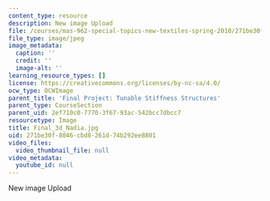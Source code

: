 ```yaml
---
content_type: resource
description: New image Upload
file: /courses/mas-962-special-topics-new-textiles-spring-2010/271be30f8046cbd8261d74b292ee8801_Final_3d_Nadia.jpg
file_type: image/jpeg
image_metadata:
  caption: ''
  credit: ''
  image-alt: ''
learning_resource_types: []
license: https://creativecommons.org/licenses/by-nc-sa/4.0/
ocw_type: OCWImage
parent_title: 'Final Project: Tunable Stiffness Structures'
parent_type: CourseSection
parent_uid: 2ef710c0-7770-3f67-93ac-542bcc7dbcc7
resourcetype: Image
title: Final_3d_Nadia.jpg
uid: 271be30f-8046-cbd8-261d-74b292ee8801
video_files:
  video_thumbnail_file: null
video_metadata:
  youtube_id: null
---
```

New image Upload